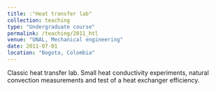 ```yaml
---
title: :"Heat transfer lab"
collection: teaching
type: "Undergraduate course"
permalink: /teaching/2011_htl
venue: "UNAL, Mechanical engineering"
date: 2011-07-01
location: "Bogota, Colombia"
---
```


Classic heat transfer lab. Small heat conductivity experiments, natural convection measurements and test of a heat exchanger efficiency.

